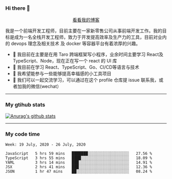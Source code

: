 ### Hi there 👋

<p align="center">
  <a href="https://real-jacket.github.io/">看看我的博客</a>
</p>

我是一个前端开发工程师，目前主要在一家新零售公司从事前端开发工作。我的目标是成为一名全栈开发工程师，致力于开发提高效率及生产力的工具，目前对业内的 devops 理念及相关技术 及 docker 等容器平台有着浓厚的兴趣。

- 🔭 我目前在主要是在用 Taro 跨端框架写小程序，业余时间主要学习 React及 TypeScript、Node，现在正在写一个 react 的 UI 库 
- 🌱 我目前在学习 React、TypeScript、Go、CI/CD等语言与技术
- 👯 我希望能参与一些能够提高幸福感的小工具项目
- 💬 我们可以一起交流学习，可以通过在这个 profile 仓库提 issue 联系我，或者加我的微信(wechat）

***

### My gtihub stats

[![Anurag's github stats](https://github-readme-stats.vercel.app/api?username=real-jacket)](https://github.com/anuraghazra/github-readme-stats)

***

### My code time

<!--START_SECTION:waka-->
```text
Week: 19 July, 2020 - 26 July, 2020

JavaScript   5 hrs 59 mins   ███████░░░░░░░░░░░░░░░░░░   27.56 % 
TypeScript   3 hrs 55 mins   ████░░░░░░░░░░░░░░░░░░░░░   18.09 % 
YAML         3 hrs 14 mins   ███░░░░░░░░░░░░░░░░░░░░░░   14.91 % 
JSX          2 hrs 41 mins   ███░░░░░░░░░░░░░░░░░░░░░░   12.36 % 
JSON         1 hr 47 mins    ██░░░░░░░░░░░░░░░░░░░░░░░   08.24 %
```
<!--END_SECTION:waka-->
